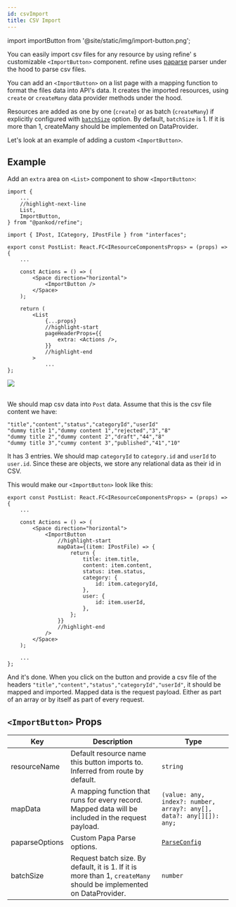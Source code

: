 ```yaml
---
id: csvImport
title: CSV Import
---
```


import importButton from '@site/static/img/import-button.png';

You can easily import csv files for any resource by using refine' s  customizable `<ImportButton>` component.  refine uses [paparse](https://www.papaparse.com/) parser under the hood to parse csv files.

You can add an `<ImportButton>` on a list page with a mapping function to format the files data into API's data. It creates the imported resources, using `create` or `createMany` data provider methods under the hood.

Resources are added as one by one (`create`) or as batch (`createMany`) if explicitly configured with [`batchSize`](#importbutton-props) option. By default, `batchSize` is 1. If it is more than 1, createMany should be implemented on DataProvider.

Let's look at an example of adding a custom `<ImportButton>`.

## Example

Add an `extra` area on `<List>` component to show `<ImportButton>`:

```tsx title="/src/pages/posts/list.tsx"
import {
    ...
    //highlight-next-line
    List,
    ImportButton,
} from "@pankod/refine";

import { IPost, ICategory, IPostFile } from "interfaces";

export const PostList: React.FC<IResourceComponentsProps> = (props) => {
    ...

    const Actions = () => (
        <Space direction="horizontal">
            <ImportButton />
        </Space>
    );

    return (
        <List
            {...props}
            //highlight-start
            pageHeaderProps={{
                extra: <Actions />,
            }}
            //highlight-end
        >
            ...
};
```

<div style={{textAlign: "center"}}>
    <img src={importButton} />
</div>
<br/>

We should map csv data into `Post` data. Assume that this is the csv file content we have:

```csv title="dummy.csv"
"title","content","status","categoryId","userId"
"dummy title 1","dummy content 1","rejected","3","8"
"dummy title 2","dummy content 2","draft","44","8"
"dummy title 3","cummy content 3","published","41","10"
```

It has 3 entries. We should map `categoryId` to `category.id` and `userId` to `user.id`. Since these are objects, we store any relational data as their id in CSV.

This would make our `<ImportButton>` look like this:

```tsx title="/src/pages/posts/list.tsx"
export const PostList: React.FC<IResourceComponentsProps> = (props) => {
    ...

    const Actions = () => (
        <Space direction="horizontal">
            <ImportButton
                //highlight-start
                mapData={(item: IPostFile) => {
                    return {
                        title: item.title,
                        content: item.content,
                        status: item.status,
                        category: {
                            id: item.categoryId,
                        },
                        user: {
                            id: item.userId,
                        },
                    };
                }}
                //highlight-end
            />
        </Space>
    );
    
    ...
};
```

And it's done. When you click on the button and provide a csv file of the headers `"title","content","status","categoryId","userId"`, it should be mapped and imported. Mapped data is the request payload. Either as part of an array or by itself as part of every request.

## `<ImportButton>` Props

| Key            | Description                                                                                                        | Type                                                                                         |
| -------------- | ------------------------------------------------------------------------------------------------------------------ | -------------------------------------------------------------------------------------------- |
| resourceName   | Default resource name this button imports to. Inferred from route by default.                                      | `string`                                                                                     |
| mapData        | A mapping function that runs for every record. Mapped data will be included in the request payload.                | `(value: any, index?: number, array?: any[], data?: any[][]): any;` |
| paparseOptions | Custom Papa Parse options.                                                                                         | [`ParseConfig`](https://www.papaparse.com/docs)                                              |
| batchSize      | Request batch size. By default, it is 1. If it is more than 1, `createMany` should be implemented on DataProvider. | `number`                                                                                     |
